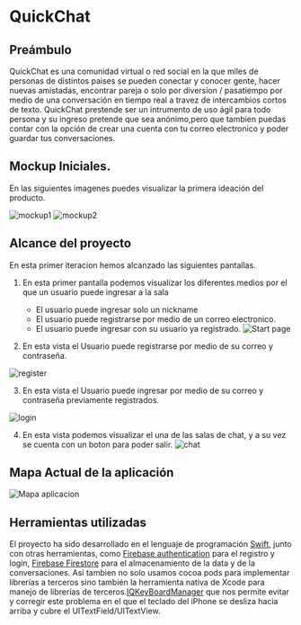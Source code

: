 # QuickChat

## Preámbulo
QuickChat es una comunidad virtual o red social en la que miles de personas de distintos paises se pueden conectar y conocer gente, hacer nuevas amistadas, encontrar pareja o solo por diversion / pasatiempo por medio de una conversación en tiempo real a travez de intercambios cortos de texto.
QuickChat prestende ser un intrumento de uso ágil para todo persona y su ingreso pretende que sea anónimo,pero que tambien puedas contar con la opción de crear una cuenta con tu correo electronico y poder guardar tus conversaciones.

## Mockup Iniciales.
En las siguientes imagenes puedes visualizar la primera ideación del producto.

![mockup1](https://i.ibb.co/6bJF22R/Whats-App-Image-2020-02-23-at-02-56-04.jpg)
![mockup2](https://i.ibb.co/jZppMTt/Whats-App-Image-2020-02-23-at-02-56-40.jpg)

## Alcance del proyecto
En esta primer iteracion hemos alcanzado las siguientes pantallas.

1. En esta primer pantalla podemos visualizar los diferentes medios por el que un usuario puede ingresar a la sala

    - El usuario puede ingresar solo un nickname
    - El usuario puede registrarse por medio de un correo electronico.
    - El usuario puede ingresar con su usuario ya registrado. 
![Start page](https://i.ibb.co/yS0WGst/Captura-de-Pantalla-2020-02-23-a-la-s-9-06-34.png)

2. En esta vista el Usuario puede registrarse por medio de su correo y contraseña.

![register](https://i.ibb.co/YdT8sPy/Captura-de-Pantalla-2020-02-23-a-la-s-4-01-11.png)

3. En esta vista el Usuario puede ingresar por medio de su correo y contraseña previamente registrados.

![login](https://i.ibb.co/LYyKCcK/Captura-de-Pantalla-2020-02-23-a-la-s-4-00-53.png)

4. En esta vista podemos visualizar el una de las salas de chat, y a su vez se cuenta con un boton para poder salir.
![chat](https://i.ibb.co/zXy5Bwx/Captura-de-Pantalla-2020-02-23-a-la-s-4-00-31.png)

## Mapa Actual de la aplicación
![Mapa aplicacion](https://i.ibb.co/K2s9hZj/Captura-de-Pantalla-2020-02-23-a-la-s-9-46-15.png)

## Herramientas utilizadas

El proyecto ha sido desarrollado en el lenguaje de programación [Swift](https://www.apple.com/mx/swift/), junto con otras herramientas, como [Firebase authentication](https://firebase.google.com/docs/auth/ios/start?authuser=0) para el registro y login, [Firebase Firestore](https://firebase.google.com/docs/firestore/quickstart?authuser=0) para el almacenamiento de la data y de la conversaciones. Así tambien  no solo usamos cocoa pods para implementar librerías a terceros sino también la herramienta nativa de Xcode para manejo de librerías de terceros.[IQKeyBoardManager](https://github.com/hackiftekhar/IQKeyboardManager) que nos permite evitar y corregir  este problema en el que el teclado del iPhone se desliza hacia arriba y cubre el UITextField/UITextView.


